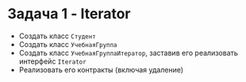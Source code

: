 # Задача 1 - Iterator
* Создать класс `Студент`
* Создать класс `УчебнаяГруппа`
* Создать класс `УчебнаяГруппаИтератор`, заставив его реализовать
интерфейс `Iterator`
* Реализовать его контракты (включая удаление)